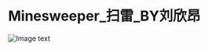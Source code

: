 # Minesweeper_扫雷_BY刘欣昂
![Image text](https://github.com/asasooo/Images/blob/master/1555774830(1).png)
